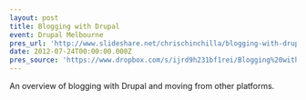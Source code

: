```yaml
---
layout: post
title: Blogging with Drupal
event: Drupal Melbourne
pres_url: 'http://www.slideshare.net/chrischinchilla/blogging-with-drupal'
date: 2012-07-24T00:00:00.000Z
pres_source: 'https://www.dropbox.com/s/ijrd9h231bf1rei/Blogging%20with%20Drupal.pptx?dl=0'
---
```


An overview of blogging with Drupal and moving from other platforms.

